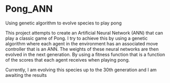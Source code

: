# Pong_ANN
Using genetic algorithm to evolve species to play pong



This project attempts to create an Artificial Neural Network (ANN) that can play a classic game of Pong. I try to achieve this by using a genetic 
algorithm where each agent in the environment has an associated move controller that is an ANN. The weights of these neural networks are then evolved in the next generation.
By using a fitness function that is a function of the scores that each agent receives when playing pong.

Currently, I am evolving this species up to the 30th generation and I am awaiting the results
